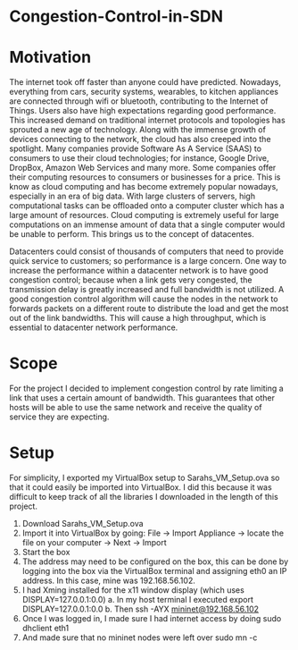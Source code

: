 # Congestion-Control-in-SDN
# Motivation
The internet took off faster than anyone could have predicted. Nowadays, everything from cars, security systems, wearables, to kitchen appliances are connected through wifi or bluetooth, contributing to the Internet of Things. Users also have high expectations regarding good performance. This increased demand on traditional internet protocols and topologies has sprouted a new age of technology. Along with the immense growth of devices connecting to the network, the cloud has also creeped into the spotlight. Many companies provide Software As A Service (SAAS) to consumers to use their cloud technologies; for instance, Google Drive, DropBox, Amazon Web Services and many more. Some companies offer their computing resources to consumers or businesses for a price. This is know as cloud computing and has become extremely popular nowadays, especially in an era of big data. With large clusters of servers, high computational tasks can be offloaded onto a computer cluster which has a large amount of resources. Cloud computing is extremely useful for large computations on an immense amount of data that a single computer would be unable to perform. This brings us to the concept of datacentes.
 
Datacenters could consist of thousands of computers that need to provide quick service to customers; so performance is a large concern. One way to increase the performance within a datacenter network is to have good congestion control; because when a link gets very congested, the transmission delay is greatly increased and full bandwidth is not utilized. A good congestion control algorithm will cause the nodes in the network to forwards packets on a different route to distribute the load and get the most out of the link bandwidths. This will cause a high throughput, which is essential to datacenter network performance.

# Scope
For the project I decided to implement congestion control by rate limiting a link that uses a certain amount of bandwidth. This guarantees that other hosts will be able to use the same network and receive the quality of service they are expecting. 

# Setup
For simplicity, I exported my VirtualBox setup to Sarahs_VM_Setup.ova so that it could easily be imported into VirtualBox. I did this because it was difficult to keep track of all the libraries I downloaded in the length of this project. 
1. Download Sarahs_VM_Setup.ova 
2. Import it into VirtualBox by going: File → Import Appliance → locate the file on your computer → Next → Import 
3. Start the box
4. The address may need to be configured on the box, this can be done by logging into the box via the VirtualBox terminal and assigning eth0 an IP address. In this case, mine was 192.168.56.102. 
5. I had Xming installed for the x11 window display (which uses DISPLAY=127.0.0.1:0.0) 
  a. In my host terminal I executed export DISPLAY=127.0.0.1:0.0 
  b. Then ssh -AYX mininet@192.168.56.102 
6. Once I was logged in, I made sure I had internet access by doing sudo dhclient eth1
7. And made sure that no mininet nodes were left over sudo mn -c
